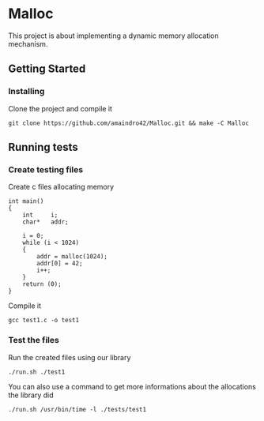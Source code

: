 # Malloc

This project is about implementing a dynamic memory allocation
mechanism.

## Getting Started

### Installing

Clone the project and compile it

```
git clone https://github.com/amaindro42/Malloc.git && make -C Malloc
```

## Running tests

### Create testing files

Create c files allocating memory

```
int	main()
{
	int		i;
	char*	addr;

	i = 0;
	while (i < 1024)
	{
		addr = malloc(1024);
		addr[0] = 42;
		i++;
	}
	return (0);
}
```

Compile it

```
gcc test1.c -o test1
```

### Test the files

Run the created files using our library

```
./run.sh ./test1
```

You can also use a command to get more informations about the allocations the library did

```
./run.sh /usr/bin/time -l ./tests/test1
```
